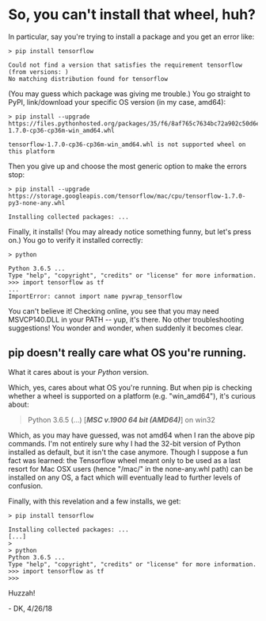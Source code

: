 # So, you can't install that wheel, huh?

In particular, say you're trying to install a package and you get an error like:

```
> pip install tensorflow

Could not find a version that satisfies the requirement tensorflow (from versions: )
No matching distribution found for tensorflow
```

(You may guess which package was giving me trouble.) You go straight to PyPI, link/download your specific OS version (in my case, amd64):

```
> pip install --upgrade https://files.pythonhosted.org/packages/35/f6/8af765c7634bc72a902c50d6e7664cd1faac6128e7362510b0234d93c974/tensorflow-1.7.0-cp36-cp36m-win_amd64.whl

tensorflow-1.7.0-cp36-cp36m-win_amd64.whl is not supported wheel on this platform
```


Then you give up and choose the most generic option to make the errors stop:

```
> pip install --upgrade https://storage.googleapis.com/tensorflow/mac/cpu/tensorflow-1.7.0-py3-none-any.whl

Installing collected packages: ...
```

Finally, it installs! (You may already notice something funny, but let's press on.) You go to verify it installed correctly:

```
> python

Python 3.6.5 ...
Type "help", "copyright", "credits" or "license" for more information.
>>> import tensorflow as tf
...
ImportError: cannot import name pywrap_tensorflow
```

You can't believe it! Checking online, you see that you may need MSVCP140.DLL in your PATH -- yup, it's there. No other troubleshooting suggestions! You wonder and wonder, when suddenly it becomes clear.

## pip doesn't really care what OS you're running.
What it cares about is your *Python* version.

Which, yes, cares about what OS you're running. But when pip is checking whether a wheel is supported on a platform (e.g. "win_amd64"), it's curious about:

> Python 3.6.5 (...) [***MSC v.1900 64 bit (AMD64)***] on win32

Which, as you may have guessed, was not amd64 when I ran the above pip commands. I'm not entirely sure why I had the 32-bit version of Python installed as default, but it isn't the case anymore. Though I suppose a fun fact was learned: the Tensorflow wheel meant only to be used as a last resort for Mac OSX users (hence "/mac/" in the none-any.whl path) can be installed on any OS, a fact which will eventually lead to further levels of confusion.

Finally, with this revelation and a few installs, we get:

```
> pip install tensorflow

Installing collected packages: ...
[...]
>
> python
Python 3.6.5 ...
Type "help", "copyright", "credits" or "license" for more information.
>>> import tensorflow as tf
>>>
```

Huzzah!

\- DK, 4/26/18